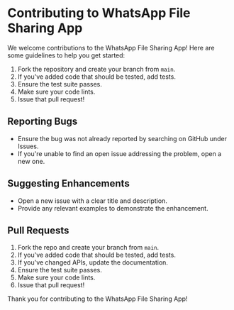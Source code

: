 # Contributing to WhatsApp File Sharing App

We welcome contributions to the WhatsApp File Sharing App! Here are some guidelines to help you get started:

1. Fork the repository and create your branch from `main`.
2. If you've added code that should be tested, add tests.
3. Ensure the test suite passes.
4. Make sure your code lints.
5. Issue that pull request!

## Reporting Bugs

- Ensure the bug was not already reported by searching on GitHub under Issues.
- If you're unable to find an open issue addressing the problem, open a new one.

## Suggesting Enhancements

- Open a new issue with a clear title and description.
- Provide any relevant examples to demonstrate the enhancement.

## Pull Requests

1. Fork the repo and create your branch from `main`.
2. If you've added code that should be tested, add tests.
3. If you've changed APIs, update the documentation.
4. Ensure the test suite passes.
5. Make sure your code lints.
6. Issue that pull request!

Thank you for contributing to the WhatsApp File Sharing App!